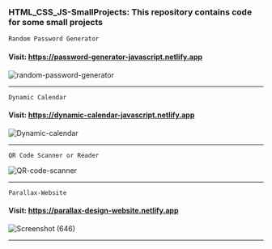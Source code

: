 ### HTML_CSS_JS-SmallProjects: This repository contains code for some small projects
````
Random Password Generator 
````
 #### Visit: https://password-generator-javascript.netlify.app ####
![random-password-generator](https://user-images.githubusercontent.com/70688937/196148898-3674f2bb-2a60-4a72-a7de-9cff07eca8d4.png)
****
````
Dynamic Calendar
````
 #### Visit: https://dynamic-calendar-javascript.netlify.app ####
![Dynamic-calendar](https://user-images.githubusercontent.com/70688937/196149134-32c4bd9d-1e45-43ee-8afd-50d6291032e8.png)
****
````
QR Code Scanner or Reader
````
![QR-code-scanner](https://user-images.githubusercontent.com/70688937/196149678-cb59f0ff-838e-4a01-b24c-b4fa30057921.png)
****
````
Parallax-Website
````
#### Visit: https://parallax-design-website.netlify.app ####
![Screenshot (646)](https://user-images.githubusercontent.com/70688937/196349035-881fa894-aacf-46d0-a0ec-716f10228803.png)
****
